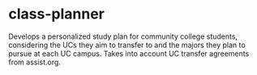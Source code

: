 # class-planner
Develops a personalized study plan for community college students, considering the UCs they aim to transfer to and the majors they plan to pursue at each UC campus. Takes into account UC transfer agreements from assist.org.
